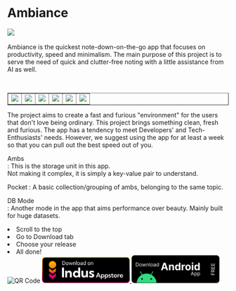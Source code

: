# Ambiance

<img src="ambaince_icon.png" width="160" border-effect="rounded" />

<tabs>
<tab title="Overview">

<p>
Ambiance is the quickest note-down-on-the-go app that focuses on productivity, speed and minimalism.  
The main purpose of this project is to serve the need of quick and clutter-free noting with a little assistance from AI as well.
</p>
<br/>
<table border="true" style="header-column">
  <tr>
    <td><img src="3.png"  /></td>
    <td><img src="4.png"  /></td>
    <td><img src="5.png"  /></td>
    <td><img src="6.png"  /></td>
    <td><img src="7.png"  /></td>
    <td><img src="1.png"  /></td>
  </tr>
</table>

<chapter title='Why "Ambiance"?' >
The project aims to create a fast and furious "environment" for the users that don't love being ordinary.  
This project brings something clean, fresh and furious.
</chapter>

<chapter title="For Whom?">
The app has a tendency to meet Developers' and Tech-Enthusiasts' needs. However, we suggest using the app for at least a week so that you can pull out the best speed out of you.
</chapter>

<chapter title="Glossary">

Ambs  
: This is the storage unit in this app.  
Not making it complex, it is simply a key-value pair to understand.

Pocket
: A basic collection/grouping of ambs, belonging to the same topic.

DB Mode  
: Another mode in the app that aims performance over beauty. Mainly built for huge datasets.

</chapter>

<chapter title="Ready to install?">
<list>
<li>
Scroll to the top
</li>

<li>
Go to Download tab
</li>

<li>
Choose your release
</li>

<li>
All done!
</li>

</list>
</chapter>

</tab>

<tab title="Download">

<chapter title="Get Ambiance from the Indus App Store">
<img src="QR-code.svg" width="200" alt="QR Code"/>
<a href="https://indusapp.store/2vplrm9d">
<img src="../images/Black Full Color.png" width="200" alt="Indus Appstore"/>
</a>
</chapter>

<chapter title="Direct Download">
<a href="https://buggy-beans.vercel.app/releases/ambiance.apk">
<img src="../images/Frame 1.svg" width="200" alt="Direct Download"/>
</a>
</chapter>

</tab>
</tabs>
